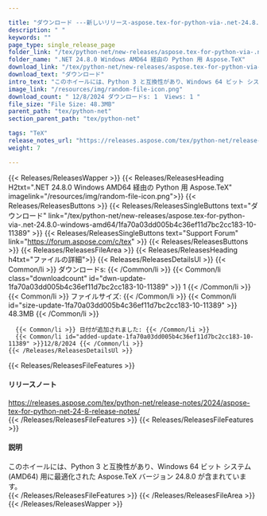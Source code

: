 ```yaml
---

title: "ダウンロード ---新しいリリース-aspose.tex-for-python-via-.net-24.8.0-windows-amd64"
description: " "
keywords: ""
page_type: single_release_page
folder_link: "/tex/python-net/new-releases/aspose.tex-for-python-via-.net-24.8.0-windows-amd64/"
folder_name: ".NET 24.8.0 Windows AMD64 経由の Python 用 Aspose.TeX"
download_link: "/tex/python-net/new-releases/aspose.tex-for-python-via-.net-24.8.0-windows-amd64/1fa70a03dd005b4c36ef11d7bc2cc183-10-11389"
download_text: "ダウンロード"
intro_text: "このホイールには、Python 3 と互換性があり、Windows 64 ビット システム (AMD64) 用に最適化された Aspose.TeX バージョン 24.8.0 が含まれています。"
image_link: "/resources/img/random-file-icon.png"
download_count: " 12/8/2024 ダウンロードs: 1  Views: 1 "
file_size: "File Size: 48.3MB"
parent_path: "tex/python-net"
section_parent_path: "tex/python-net"

tags: "TeX"
release_notes_url: "https://releases.aspose.com/tex/python-net/release-notes/2024/aspose-tex-for-python-net-24-8-release-notes/"
weight: 7

---
```


{{< Releases/ReleasesWapper >}}
  {{< Releases/ReleasesHeading H2txt=".NET 24.8.0 Windows AMD64 経由の Python 用 Aspose.TeX" imagelink="/resources/img/random-file-icon.png">}}
  {{< Releases/ReleasesButtons >}}
    {{< Releases/ReleasesSingleButtons text="ダウンロード" link="/tex/python-net/new-releases/aspose.tex-for-python-via-.net-24.8.0-windows-amd64/1fa70a03dd005b4c36ef11d7bc2cc183-10-11389" >}}
    {{< Releases/ReleasesSingleButtons text="Support Forum" link="https://forum.aspose.com/c/tex" >}}
  {{< Releases/ReleasesButtons >}}
  {{< Releases/ReleasesFileArea >}}
    {{< Releases/ReleasesHeading h4txt="ファイルの詳細">}}
    {{< Releases/ReleasesDetailsUl >}}
      {{< Common/li >}} ダウンロードs: {{< /Common/li >}}
      {{< Common/li class="downloadcount" id="dwn-update-1fa70a03dd005b4c36ef11d7bc2cc183-10-11389" >}} 1 {{< /Common/li >}}
      {{< Common/li >}} ファイルサイズ: {{< /Common/li >}}
      {{< Common/li id="size-update-1fa70a03dd005b4c36ef11d7bc2cc183-10-11389" >}} 48.3MB {{< /Common/li >}}

      {{< Common/li >}} 日付が追加されました: {{< /Common/li >}}
      {{< Common/li id="added-update-1fa70a03dd005b4c36ef11d7bc2cc183-10-11389" >}}12/8/2024 {{< /Common/li >}}
    {{< /Releases/ReleasesDetailsUl >}}

  {{< Releases/ReleasesFileFeatures >}}
      <h4>リリースノート</h4><div><a href='https://releases.aspose.com/tex/python-net/release-notes/2024/aspose-tex-for-python-net-24-8-release-notes/'>https://releases.aspose.com/tex/python-net/release-notes/2024/aspose-tex-for-python-net-24-8-release-notes/</a></div>
  {{< /Releases/ReleasesFileFeatures >}}
  {{< Releases/ReleasesFileFeatures >}}
      <h4>説明</h4><div class="HTMLDescription">このホイールには、Python 3 と互換性があり、Windows 64 ビット システム (AMD64) 用に最適化された Aspose.TeX バージョン 24.8.0 が含まれています。</div>
  {{< /Releases/ReleasesFileFeatures >}}
 {{< /Releases/ReleasesFileArea >}}
{{< /Releases/ReleasesWapper >}}


